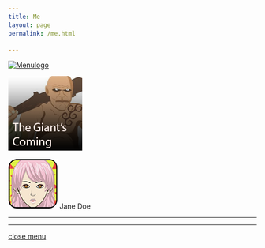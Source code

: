 ```yaml
---
title: Me
layout: page
permalink: /me.html

---
```

[![Menulogo](https://raw.githubusercontent.com/Stuartbriner/portland/gh-pages/images/Arriettagroup.png)](me.html)

[![Menulogo](https://raw.githubusercontent.com/Stuartbriner/portland/gh-pages/images/Thegiantscominggroup.png)](me.html)


[![Menulogo](https://raw.githubusercontent.com/Stuartbriner/portland/gh-pages/images/avatar.png)](me.html) Jane Doe
*** 



***

[close menu](G1_A1_pathway2.html)


